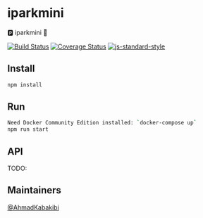 # iparkmini
:parking: iparkmini :blue_car:

[![Build Status](https://travis-ci.com/AhmadKabakibi/iparkmini.svg?branch=master)](https://travis-ci.com/AhmadKabakibi/iparkmini)
[![Coverage Status](https://coveralls.io/repos/github/AhmadKabakibi/iparkmini/badge.svg?branch=master)](https://coveralls.io/github/AhmadKabakibi/iparkmini?branch=master)
[![js-standard-style](https://img.shields.io/badge/code%20style-standard-brightgreen.svg?style=flat)](https://github.com/feross/standard)

## Install
```sh
npm install
```
## Run
```sh
Need Docker Community Edition installed: `docker-compose up`
npm run start
```

## API
TODO:


## Maintainers

[@AhmadKabakibi](https://github.com/AhmadKabakibi)